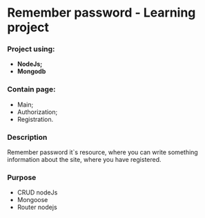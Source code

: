 # Remember password - **Learning project**
### Project using:

- **NodeJs;** 
- **Mongodb**

### Contain page:
- Main;
- Authorization;
- Registration.

### Description
Remember password it`s  resource, where you can write something 
information about the site, where you have registered. 

### Purpose 
- CRUD nodeJs
- Mongoose
- Router nodejs

![]()
